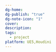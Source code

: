```yaml
---
dg-home: 
dg-publish: "true"
dg-note-icon: "1"
cover: 
description: 
tags:
  - project
platform: UE5,Houdini
---
```

